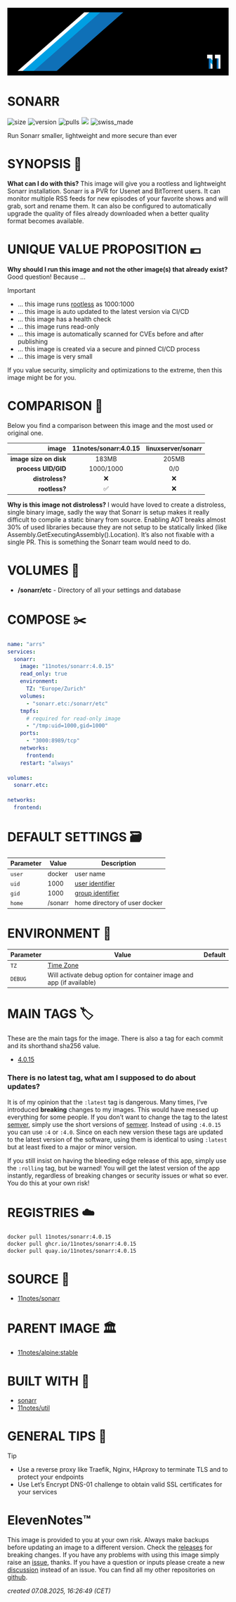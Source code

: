 ![banner](https://github.com/11notes/defaults/blob/main/static/img/banner.png?raw=true)

# SONARR
![size](https://img.shields.io/docker/image-size/11notes/sonarr/4.0.15?color=0eb305)![5px](https://github.com/11notes/defaults/blob/main/static/img/transparent5x2px.png?raw=true)![version](https://img.shields.io/docker/v/11notes/sonarr/4.0.15?color=eb7a09)![5px](https://github.com/11notes/defaults/blob/main/static/img/transparent5x2px.png?raw=true)![pulls](https://img.shields.io/docker/pulls/11notes/sonarr?color=2b75d6)![5px](https://github.com/11notes/defaults/blob/main/static/img/transparent5x2px.png?raw=true)[<img src="https://img.shields.io/github/issues/11notes/docker-SONARR?color=7842f5">](https://github.com/11notes/docker-SONARR/issues)![5px](https://github.com/11notes/defaults/blob/main/static/img/transparent5x2px.png?raw=true)![swiss_made](https://img.shields.io/badge/Swiss_Made-FFFFFF?labelColor=FF0000&logo=data:image/svg%2bxml;base64,PHN2ZyB2ZXJzaW9uPSIxIiB3aWR0aD0iNTEyIiBoZWlnaHQ9IjUxMiIgdmlld0JveD0iMCAwIDMyIDMyIiB4bWxucz0iaHR0cDovL3d3dy53My5vcmcvMjAwMC9zdmciPgogIDxyZWN0IHdpZHRoPSIzMiIgaGVpZ2h0PSIzMiIgZmlsbD0idHJhbnNwYXJlbnQiLz4KICA8cGF0aCBkPSJtMTMgNmg2djdoN3Y2aC03djdoLTZ2LTdoLTd2LTZoN3oiIGZpbGw9IiNmZmYiLz4KPC9zdmc+)

Run Sonarr smaller, lightweight and more secure than ever

# SYNOPSIS 📖
**What can I do with this?** This image will give you a rootless and lightweight Sonarr installation. Sonarr is a PVR for Usenet and BitTorrent users. It can monitor multiple RSS feeds for new episodes of your favorite shows and will grab, sort and rename them. It can also be configured to automatically upgrade the quality of files already downloaded when a better quality format becomes available.

# UNIQUE VALUE PROPOSITION 💶
**Why should I run this image and not the other image(s) that already exist?** Good question! Because ...

> [!IMPORTANT]
>* ... this image runs [rootless](https://github.com/11notes/RTFM/blob/main/linux/container/image/rootless.md) as 1000:1000
>* ... this image is auto updated to the latest version via CI/CD
>* ... this image has a health check
>* ... this image runs read-only
>* ... this image is automatically scanned for CVEs before and after publishing
>* ... this image is created via a secure and pinned CI/CD process
>* ... this image is very small

If you value security, simplicity and optimizations to the extreme, then this image might be for you.

# COMPARISON 🏁
Below you find a comparison between this image and the most used or original one.

| **image** | 11notes/sonarr:4.0.15 | linuxserver/sonarr |
| ---: | :---: | :---: |
| **image size on disk** | 183MB | 205MB |
| **process UID/GID** | 1000/1000 | 0/0 |
| **distroless?** | ❌ | ❌ |
| **rootless?** | ✅ | ❌ |


**Why is this image not distroless?** I would have loved to create a distroless, single binary image, sadly the way that Sonarr is setup makes it really difficult to compile a static binary from source. Enabling AOT breaks almost 30% of used libraries because they are not setup to be statically linked (like Assembly.GetExecutingAssembly().Location). It’s also not fixable with a single PR. This is something the Sonarr team would need to do.

# VOLUMES 📁
* **/sonarr/etc** - Directory of all your settings and database

# COMPOSE ✂️
```yaml
name: "arrs"
services:
  sonarr:
    image: "11notes/sonarr:4.0.15"
    read_only: true
    environment:
      TZ: "Europe/Zurich"
    volumes:
      - "sonarr.etc:/sonarr/etc"
    tmpfs:
      # required for read-only image
      - "/tmp:uid=1000,gid=1000"
    ports:
      - "3000:8989/tcp"
    networks:
      frontend:
    restart: "always"

volumes:
  sonarr.etc:

networks:
  frontend:
```

# DEFAULT SETTINGS 🗃️
| Parameter | Value | Description |
| --- | --- | --- |
| `user` | docker | user name |
| `uid` | 1000 | [user identifier](https://en.wikipedia.org/wiki/User_identifier) |
| `gid` | 1000 | [group identifier](https://en.wikipedia.org/wiki/Group_identifier) |
| `home` | /sonarr | home directory of user docker |

# ENVIRONMENT 📝
| Parameter | Value | Default |
| --- | --- | --- |
| `TZ` | [Time Zone](https://en.wikipedia.org/wiki/List_of_tz_database_time_zones) | |
| `DEBUG` | Will activate debug option for container image and app (if available) | |

# MAIN TAGS 🏷️
These are the main tags for the image. There is also a tag for each commit and its shorthand sha256 value.

* [4.0.15](https://hub.docker.com/r/11notes/sonarr/tags?name=4.0.15)

### There is no latest tag, what am I supposed to do about updates?
It is of my opinion that the ```:latest``` tag is dangerous. Many times, I’ve introduced **breaking** changes to my images. This would have messed up everything for some people. If you don’t want to change the tag to the latest [semver](https://semver.org/), simply use the short versions of [semver](https://semver.org/). Instead of using ```:4.0.15``` you can use ```:4``` or ```:4.0```. Since on each new version these tags are updated to the latest version of the software, using them is identical to using ```:latest``` but at least fixed to a major or minor version.

If you still insist on having the bleeding edge release of this app, simply use the ```:rolling``` tag, but be warned! You will get the latest version of the app instantly, regardless of breaking changes or security issues or what so ever. You do this at your own risk!

# REGISTRIES ☁️
```
docker pull 11notes/sonarr:4.0.15
docker pull ghcr.io/11notes/sonarr:4.0.15
docker pull quay.io/11notes/sonarr:4.0.15
```

# SOURCE 💾
* [11notes/sonarr](https://github.com/11notes/docker-SONARR)

# PARENT IMAGE 🏛️
* [11notes/alpine:stable](https://hub.docker.com/r/11notes/alpine)

# BUILT WITH 🧰
* [sonarr](https://github.com/Sonarr/Sonarr)
* [11notes/util](https://github.com/11notes/docker-util)

# GENERAL TIPS 📌
> [!TIP]
>* Use a reverse proxy like Traefik, Nginx, HAproxy to terminate TLS and to protect your endpoints
>* Use Let’s Encrypt DNS-01 challenge to obtain valid SSL certificates for your services

# ElevenNotes™️
This image is provided to you at your own risk. Always make backups before updating an image to a different version. Check the [releases](https://github.com/11notes/docker-sonarr/releases) for breaking changes. If you have any problems with using this image simply raise an [issue](https://github.com/11notes/docker-sonarr/issues), thanks. If you have a question or inputs please create a new [discussion](https://github.com/11notes/docker-sonarr/discussions) instead of an issue. You can find all my other repositories on [github](https://github.com/11notes?tab=repositories).

*created 07.08.2025, 16:26:49 (CET)*
